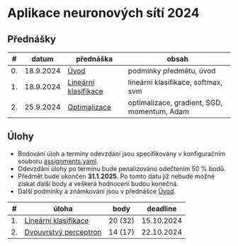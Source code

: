 # Aplikace neuronových sítí 2024


## Přednášky

| #  | datum     | přednáška                                        | obsah                                       |
|----|-----------|--------------------------------------------------|---------------------------------------------|
| 0. | 18.9.2024 | [Úvod](slides/ans-00-intro.pdf)                  | podmínky předmětu, úvod                     |
| 1. | 18.9.2024 | [Lineární klasifikace](slides/ans-01-linear.pdf) | lineární klasifikace, softmax, svm          |
| 2. | 25.9.2024 | [Optimalizace](slides/ans-02-optimization.pdf)   | optimalizace, gradient, SGD, momentum, Adam |


## Úlohy

- Bodování úloh a termíny odevzdání jsou specifikovány v konfiguračním souboru [assignments.yaml](assignments.yaml).
- Odevzdání úlohy po termínu bude penalizováno odečtením 50 % bodů.
- Předmět bude ukončen **31.1.2025**. Po tomto datu již nebude možné získat další body a veškerá hodnocení budou konečná.
- Další podmínky a známkování jsou v přednášce [Úvod](slides/ans-00-intro.pdf).

| #  | úloha                                                           | body    | deadline   |
|----|-----------------------------------------------------------------|---------|------------|
| 1. | [Lineární klasifikace](assignments/linear_classification.ipynb) | 20 (32) | 15.10.2024 |
| 2. | [Dvouvrstvý perceptron](assignments/two_layer_perceptron.ipynb) | 14 (17) | 22.10.2024 |
